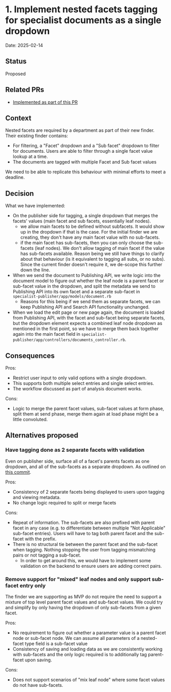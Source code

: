 # 1. Implement nested facets tagging for specialist documents as a single dropdown

Date: 2025-02-14

## Status

Proposed

## Related PRs

- [Implemented as part of this PR](https://github.com/alphagov/specialist-publisher/pull/2923)

## Context

Nested facets are required by a department as part of their new finder. Their existing finder contains: 

- For filtering, a "Facet" dropdown and a "Sub facet" dropdown to filter for documents. Users are able to filter through a single facet value lookup at a time. 
- The documents are tagged with multiple Facet and Sub facet values

We need to be able to replicate this behaviour with minimal efforts to meet a deadline. 

## Decision

What we have implemented:

- On the publisher side for tagging, a single dropdown that merges the facets' values (main facet and sub facets, essentially leaf nodes).
  - we allow main facets to be defined without subfacets. It would show up in the dropdown if that is the case. For the initial finder we are creating, they don't have any main facet value with no sub-facets. 
  - if the main facet has sub-facets, then you can only choose the sub-facets (leaf nodes). We don't allow tagging of main facet if the value has sub-facets available. Reason being we still have things to clarify about that behaviour (is it equivalent to tagging all subs, or no subs). Since the current finder doesn't require it, we de-scope this further down the line.
- When we send the document to Publishing API, we write logic into the document model to figure out whether the leaf node is a parent facet or sub-facet value in the dropdown, and split the metadata we send to Publishing API into its own facet and a separate sub-facet in `specialist-publisher/app/models/document.rb` 
  - Reasons for this being if we send them as separate facets, we can keep Publishing API and Search API functionality unchanged. 
- When we load the edit page or new page again, the document is loaded from Publishing API, with the facet and sub-facet being separate facets, but the dropdown element expects a combined leaf node dropdown as mentioned in the first point, so we have to merge them back together again into the main facet field in `specialist-publisher/app/controllers/documents_controller.rb`.

## Consequences

Pros: 

- Restrict user input to only valid options with a single dropdown. 
- This supports both multiple select entries and single select entries. 
- The workflow discussed as part of analysis document works.

Cons:

- Logic to merge the parent facet values, sub-facet values at form phase, split them at send phase, merge them again at load phase might be a little convoluted.

## Alternatives proposed

### Have tagging done as 2 separate facets with validation 

Even on publisher side, surface all of a facet's parents facets as one dropdown, and all of the sub-facets as a separate dropdown. As outlined on [this commit](https://github.com/alphagov/specialist-publisher/commit/c7346db771df5ccafd5fff8f7f687a8211436f6a).

Pros:

- Consistency of 2 separate facets being displayed to users upon tagging and viewing metadata. 
- No change logic required to split or merge facets

Cons:

- Repeat of information. The sub-facets are also prefixed with parent facet in any case (e.g. to differentiate between multiple "Not Applicable" sub-facet entries). Users will have to tag both parent facet and the sub-facet with the prefix. 
- There is no structural tie between the parent facet and the sub-facet when tagging. Nothing stopping the user from tagging mismatching pairs or not tagging a sub-facet. 
  - In order to get around this, we would have to implement some validation on the backend to ensure users are adding correct pairs.

### Remove support for "mixed" leaf nodes and only support sub-facet entry only

The finder we are supporting as MVP do not require the need to support a mixture of top level parent facet values and sub-facet values. We could try and simplify by only having the dropdown of only sub-facets from a given facet. 

Pros:

- No requirement to figure out whether a parameter value is a parent facet node or sub-facet node. We can assume all parameters of a nested-facet type field is a sub-facet value
- Consistency of saving and loading data as we are consistently working with sub-facets and the only logic required is to additionally tag parent-facet upon saving. 

Cons:

- Does not support scenarios of "mix leaf node" where some facet values do not have sub-facets.